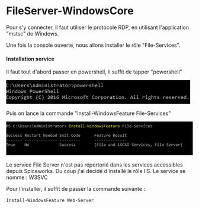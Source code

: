 # FileServer-WindowsCore

Pour s'y connecter, il faut utiliser le protocole RDP, en utilisant l'application "mstsc" de Windows.

Une fois la console ouverte, nous allons installer le rôle "File-Services". 

#### Installation service

Il faut tout d'abord passer en powershell, il suffit de tapper "powershell"

![](.gitbook/assets/image%20%282%29.png)

Puis on lance la commande "Install-WindowsFeature File-Services"

![](.gitbook/assets/image%20%289%29.png)

Le service File Server n'est pas répertorié dans les services accessibles depuis Spiceworks. Du coup j'ai décidé d'installé le rôle IIS. Le service se nomme : W3SVC

Pour l'installer, il suffit de passer la commande suivante :

```text
Install-WindowsFeature Web-Server
```



